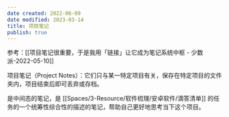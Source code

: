 ```yaml
---
date created: 2022-06-09
date modified: 2023-03-14
title: 项目笔记
publish: true
---
```

参考：[[项目笔记很重要，于是我用「链接」让它成为笔记系统中枢 - 少数派-2022-05-10]]

项目笔记（Project Notes）：它们只与某一特定项目有关，保存在特定项目的文件夹内，项目结束后即可丢弃或存档。

是中间态的笔记，是 [[Spaces/3-Resource/软件梳理/安卓软件/滴答清单]] 的任务的一个统筹性综合性的描述的笔记，帮助自己更好地思考当下这个项目。